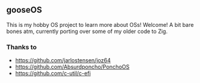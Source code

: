 ## gooseOS

This is my hobby OS project to learn more about OSs! Welcome! A bit bare bones atm, currently porting over some of my older code to Zig.

### Thanks to

* https://github.com/jarlostensen/joz64
* https://github.com/Absurdponcho/PonchoOS
* https://github.com/c-util/c-efi
